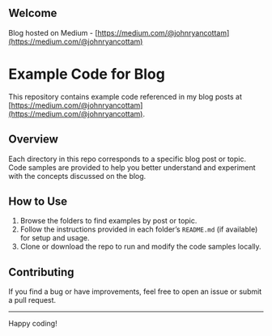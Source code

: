 ## Welcome

Blog hosted on Medium - [https://medium.com/@johnryancottam](https://medium.com/@johnryancottam)

# Example Code for Blog

This repository contains example code referenced in my blog posts at [https://medium.com/@johnryancottam](https://medium.com/@johnryancottam).

## Overview

Each directory in this repo corresponds to a specific blog post or topic. Code samples are provided to help you better understand and experiment with the concepts discussed on the blog.

## How to Use

1. Browse the folders to find examples by post or topic.
2. Follow the instructions provided in each folder’s `README.md` (if available) for setup and usage.
3. Clone or download the repo to run and modify the code samples locally.

## Contributing

If you find a bug or have improvements, feel free to open an issue or submit a pull request.

---

Happy coding!
